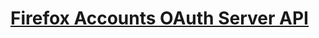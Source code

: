 # [Firefox Accounts OAuth Server API](https://mozilla.github.io/ecosystem-platform/api#tag/OAuth-Server-API-Overview)
